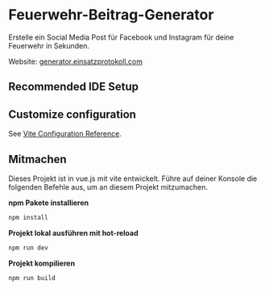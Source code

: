 # Feuerwehr-Beitrag-Generator

Erstelle ein Social Media Post für Facebook und Instagram für deine Feuerwehr in Sekunden.

Website: [generator.einsatzprotokoll.com](https://generator.einsatzprotokoll.com/)

## Recommended IDE Setup

## Customize configuration

See [Vite Configuration Reference](https://vitejs.dev/config/).

## Mitmachen

Dieses Projekt ist in vue.js mit vite entwickelt. Führe auf deiner Konsole die folgenden
Befehle aus, um an diesem Projekt mitzumachen.

**npm Pakete installieren**
```sh
npm install
```

**Projekt lokal ausführen mit hot-reload**

```sh
npm run dev
```

**Projekt kompilieren**

```sh
npm run build
```
